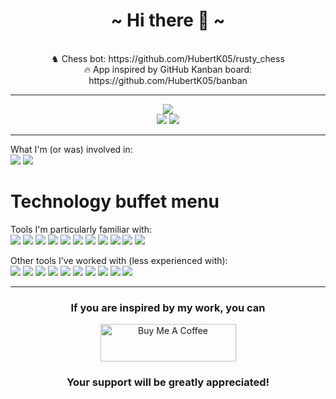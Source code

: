 <div align="center">
  <h1>~ Hi there 👋 ~</h1>
  <br/>
  ♞ Chess bot: https://github.com/HubertK05/rusty_chess
  <br/>
  🔥 App inspired by GitHub Kanban board: https://github.com/HubertK05/banban
  <hr/>
  <img src="https://github-readme-stats.vercel.app/api/top-langs/?username=HubertK05&theme=onedark&show_icons=true&hide_border=true&layout=compact"/>
  <br/>
  <img src="https://github-readme-stats.vercel.app/api?username=HubertK05&theme=onedark&show_icons=true&hide_border=true&count_private=true"/>
  <img src="https://github-readme-streak-stats.herokuapp.com/?user=HubertK05&theme=onedark&hide_border=true"/>
</div>

<hr/>

What I'm (or was) involved in:
<br/>
  <img src="https://img.shields.io/badge/Hack%20Club-EC3750?style=for-the-badge&logo=Hack%20Club&logoColor=white" />
  <img src="https://img.shields.io/badge/Codeforces-445f9d?style=for-the-badge&logo=Codeforces&logoColor=white" />
<br/>

<h1>Technology buffet menu</h1>
<div>
  Tools I'm particularly familiar with:
  <br/>
  <img src="https://img.shields.io/badge/Rust-000000?style=for-the-badge&logo=rust&logoColor=white" />
  <img src="https://img.shields.io/badge/Python-FFD43B?style=for-the-badge&logo=python&logoColor=blue" />
  <img src="https://img.shields.io/badge/Svelte-4A4A55?style=for-the-badge&logo=svelte&logoColor=FF3E00" />
  <img src="https://img.shields.io/badge/PostgreSQL-316192?style=for-the-badge&logo=postgresql&logoColor=white" />
  <img src="https://img.shields.io/badge/redis-%23DD0031.svg?&style=for-the-badge&logo=redis&logoColor=white" />
  <img src="https://img.shields.io/badge/HTML5-E34F26?style=for-the-badge&logo=html5&logoColor=white" />
  <img src="https://img.shields.io/badge/CSS3-1572B6?style=for-the-badge&logo=css3&logoColor=white" />
  <img src="https://img.shields.io/badge/JavaScript-323330?style=for-the-badge&logo=javascript&logoColor=F7DF1E" />
  <img src="https://img.shields.io/badge/TypeScript-007ACC?style=for-the-badge&logo=typescript&logoColor=white" />
  <img src="https://img.shields.io/badge/SvelteKit-FF3E00?style=for-the-badge&logo=Svelte&logoColor=white" />
  <img src="https://img.shields.io/badge/Tauri-FFC131?style=for-the-badge&logo=Tauri&logoColor=white" />
  <br/>

  Other tools I've worked with (less experienced with):
  <br/>
  <img src="https://img.shields.io/badge/Sqlite-003B57?style=for-the-badge&logo=sqlite&logoColor=white" />
  <img src="https://img.shields.io/badge/Tailwind_CSS-38B2AC?style=for-the-badge&logo=tailwind-css&logoColor=white" />
  <img src="https://img.shields.io/badge/Keras-FF0000?style=for-the-badge&logo=keras&logoColor=white" />
  <img src="https://img.shields.io/badge/PyTorch-EE4C2C?style=for-the-badge&logo=pytorch&logoColor=white" />
  <img src="https://img.shields.io/badge/C-00599C?style=for-the-badge&logo=c&logoColor=white" />
  <img src="https://img.shields.io/badge/C%2B%2B-00599C?style=for-the-badge&logo=c%2B%2B&logoColor=white" />
  <img src="https://img.shields.io/badge/C%23-239120?style=for-the-badge&logo=csharp&logoColor=white" />
  <img src="https://img.shields.io/badge/Go-00ADD8?style=for-the-badge&logo=go&logoColor=white" />
  <img src="https://img.shields.io/badge/Kotlin-B125EA?style=for-the-badge&logo=kotlin&logoColor=white" />
  <img src="https://img.shields.io/badge/Railway-131415?style=for-the-badge&logo=railway&logoColor=white" />
</div>

<hr/>

<div align="center">
  <h3>If you are inspired by my work, you can</h3>
  <a href="https://www.buymeacoffee.com/HubertK05" target="_blank"><img src="https://cdn.buymeacoffee.com/buttons/v2/default-yellow.png" alt="Buy Me A Coffee" style="height: 60px !important;width: 217px !important;" ></a>
  <h3>Your support will be greatly appreciated!</h3>
</div>

<!--
**HubertK05/HubertK05** is a ✨ _special_ ✨ repository because its `README.md` (this file) appears on your GitHub profile.

Here are some ideas to get you started:

- 🔭 I’m currently working on ...
- 🌱 I’m currently learning ...
- 👯 I’m looking to collaborate on ...
- 🤔 I’m looking for help with ...
- 💬 Ask me about ...
- 📫 How to reach me: ...
- 😄 Pronouns: ...
- ⚡ Fun fact: ...
-->
